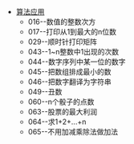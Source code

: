 * [算法应用](/src/Alg_Question)
    * 016--数值的整数次方
    * 017--打印从1到最大的n位数
    * 029--顺时针打印矩阵
    * 043--1\~n整数中1出现的次数
    * 044--数字序列中某一位的数字
    * 045--把数组排成最小的数
    * 046--把数字翻译为字符串
    * 049--丑数
    * 060--n个骰子的点数
    * 063--股票的最大利润
    * 064--求1+2+...+n
    * 065--不用加减乘除法做加法
